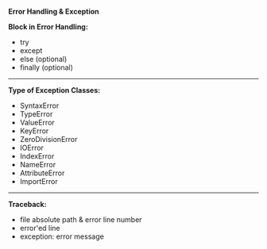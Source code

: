 **Error Handling & Exception**

**Block in Error Handling:**
- try
- except
- else (optional)
- finally (optional)

---

**Type of Exception Classes:**
- SyntaxError
- TypeError
- ValueError
- KeyError
- ZeroDivisionError
- IOError
- IndexError
- NameError
- AttributeError
- ImportError

---

**Traceback:**
- file absolute path & error line number
- error'ed line
- exception: error message
